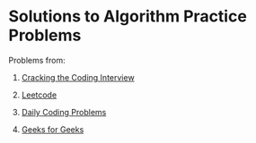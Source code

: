 # Solutions to Algorithm Practice Problems

Problems from:

1. [Cracking the Coding Interview](https://www.amazon.com/Cracking-Coding-Interview-Programming-Questions/dp/0984782850/ref=sr_1_2?ie=UTF8&qid=1528775471&sr=8-2&keywords=cracking+the+coding+interview)

2. [Leetcode](www.leetcode.com)

3. [Daily Coding Problems](https://www.dailycodingproblem.com)

4. [Geeks for Geeks](https://www.geeksforgeeks.org)